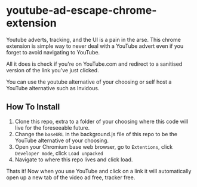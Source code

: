 # youtube-ad-escape-chrome-extension

Youtube adverts, tracking, and the UI is a pain in the arse. This chrome extension is simple way to never deal with a YouTube advert even if you forget to avoid navigating to YouTube.

All it does is check if you're on YouTube.com and redirect to a sanitised version of the link you've just clicked.

You can use the youtube alternative of your choosing or self host a YouTube alternative such as Invidous.

## How To Install

1.  Clone this repo, extra to a folder of your choosing where this code will live for the foreseeable future.
2.  Change the `baseURL` in the background.js file of this repo to be the YouTube alternative of your choosing.
3.  Open your Chromium base web browser, go to `Extentions`, click `Developer mode`, click `Load unpacked`
4.  Navigate to where this repo lives and click load.

Thats it! Now when you use YouTube and click on a link it will automatically open up a new tab of the video ad free, tracker free.
